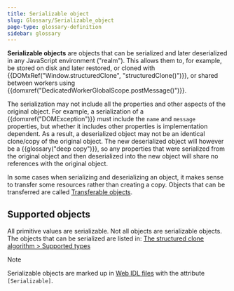 ```yaml
---
title: Serializable object
slug: Glossary/Serializable_object
page-type: glossary-definition
sidebar: glossary
---
```


**Serializable objects** are objects that can be serialized and later deserialized in any JavaScript environment ("realm").
This allows them to, for example, be stored on disk and later restored, or cloned with {{DOMxRef("Window.structuredClone", "structuredClone()")}}, or shared between workers using {{domxref("DedicatedWorkerGlobalScope.postMessage()")}}.

The serialization may not include all the properties and other aspects of the original object.
For example, a serialization of a {{domxref("DOMException")}} must include the `name` and `message` properties, but whether it includes other properties is implementation dependent.
As a result, a deserialized object may not be an identical clone/copy of the original object.
The new deserialized object will however be a {{glossary("deep copy")}}, so any properties that were serialized from the original object and then deserialized into the new object will share no references with the original object.

In some cases when serializing and deserializing an object, it makes sense to transfer some resources rather than creating a copy.
Objects that can be transferred are called [Transferable objects](/en-US/docs/Web/API/Web_Workers_API/Transferable_objects).

## Supported objects

All primitive values are serializable.
Not all objects are serializable objects.
The objects that can be serialized are listed in: [The structured clone algorithm > Supported types](/en-US/docs/Web/API/Web_Workers_API/Structured_clone_algorithm#supported_types)

> [!NOTE]
> Serializable objects are marked up in [Web IDL files](https://github.com/w3c/webref/tree/main/ed/idl) with the attribute `[Serializable]`.
